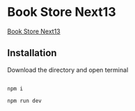 # Book Store Next13

[Book Store Next13](https://github.com/bilal-faisal/book-store-nextjs)


## Installation
Download the directory and open terminal

```

npm i

npm run dev

```
